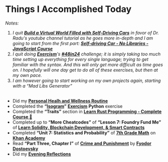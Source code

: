 # Things I Accomplished Today

_Notes:_

1. _I quit **[Build a Virtual World Filled with Self-Driving Cars](https://www.youtube.com/watch?v=5iHejdqYIa8)** in favor of Dr. Radu's youtube channel tutorial as he goes more in-depth and I am going to start from the first part: **[Self-driving Car - No Libraries - JavaScript Course](https://www.youtube.com/watch?v=NkI9ia2cLhc)**_
2. _I quit doing **[Exercism](https://exercism.org)**'s **[#48in24](https://exercism.org/challenges/48in24)** challenge; it is simply taking too much time setting up everything for every single language; trying to get familiar with the syntax. And this will only get more difficult as time goes on. I hopefully will one day get to do all of these exercises, but then at my own pace._
3. _I am however going to start working on my own projects again, starting with a “Mad Libs Generator”_<br/>
   <br/>

- Did my **[Personal Healh and Wellness Routine](../../routines/2024/personal-health-and-wellness-routine/personal-health-and-wellness-routine-2024-week-6)**
- Completed the **“[Isogram](https://exercism.org/tracks/python/exercises/isogram)”** **[Exercism](https://exercism.org)** **Python** exercise
- Completed the **“Traits”** section in **[Learn Rust Programming - Complete Course 🦀](https://www.youtube.com/watch?v=BpPEoZW5IiY)**
- Completed up to **“More Cheatcodes”** of **“Lesson 7: Foundry Fund Me”** of **[Learn Solidity, Blockchain Development, & Smart Contracts](https://www.youtube.com/watch?v=umepbfKp5rI)**
- Completed **“Unit 7: Statistics and Probability”** of **[7th Grade Math](https://www.khanacademy.org/math/cc-seventh-grade-math)** on **[Khan Academy](https://www.khanacademy.org)**
- Read **“Part Three, Chapter I”** of **[Crime and Punishment](https://www.goodreads.com/book/show/7144.Crime_and_Punishment)** by **[Fyodor Dostoevsky](https://www.goodreads.com/author/show/3137322.Fyodor_Dostoevsky)**
- Did my **[Evening Reflections](../../routines/evening-reflections.md)**

